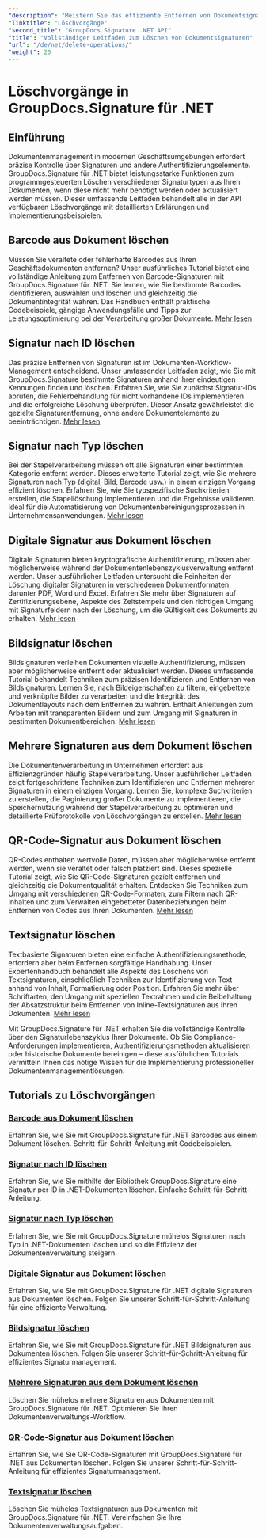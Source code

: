 ```yaml
---
"description": "Meistern Sie das effiziente Entfernen von Dokumentsignaturen mit GroupDocs.Signature für .NET. Lernen Sie mit umfassenden Schritt-für-Schritt-Anleitungen, Barcodes, QR-Codes, digitale, Text- und Bildsignaturen zu löschen."
"linktitle": "Löschvorgänge"
"second_title": "GroupDocs.Signature .NET API"
"title": "Vollständiger Leitfaden zum Löschen von Dokumentsignaturen"
"url": "/de/net/delete-operations/"
"weight": 20
---
```


# Löschvorgänge in GroupDocs.Signature für .NET

## Einführung

Dokumentenmanagement in modernen Geschäftsumgebungen erfordert präzise Kontrolle über Signaturen und andere Authentifizierungselemente. GroupDocs.Signature für .NET bietet leistungsstarke Funktionen zum programmgesteuerten Löschen verschiedener Signaturtypen aus Ihren Dokumenten, wenn diese nicht mehr benötigt werden oder aktualisiert werden müssen. Dieser umfassende Leitfaden behandelt alle in der API verfügbaren Löschvorgänge mit detaillierten Erklärungen und Implementierungsbeispielen.

## Barcode aus Dokument löschen
Müssen Sie veraltete oder fehlerhafte Barcodes aus Ihren Geschäftsdokumenten entfernen? Unser ausführliches Tutorial bietet eine vollständige Anleitung zum Entfernen von Barcode-Signaturen mit GroupDocs.Signature für .NET. Sie lernen, wie Sie bestimmte Barcodes identifizieren, auswählen und löschen und gleichzeitig die Dokumentintegrität wahren. Das Handbuch enthält praktische Codebeispiele, gängige Anwendungsfälle und Tipps zur Leistungsoptimierung bei der Verarbeitung großer Dokumente. [Mehr lesen](./delete-barcode/)

## Signatur nach ID löschen
Das präzise Entfernen von Signaturen ist im Dokumenten-Workflow-Management entscheidend. Unser umfassender Leitfaden zeigt, wie Sie mit GroupDocs.Signature bestimmte Signaturen anhand ihrer eindeutigen Kennungen finden und löschen. Erfahren Sie, wie Sie zunächst Signatur-IDs abrufen, die Fehlerbehandlung für nicht vorhandene IDs implementieren und die erfolgreiche Löschung überprüfen. Dieser Ansatz gewährleistet die gezielte Signaturentfernung, ohne andere Dokumentelemente zu beeinträchtigen. [Mehr lesen](./delete-signature-by-id/)

## Signatur nach Typ löschen
Bei der Stapelverarbeitung müssen oft alle Signaturen einer bestimmten Kategorie entfernt werden. Dieses erweiterte Tutorial zeigt, wie Sie mehrere Signaturen nach Typ (digital, Bild, Barcode usw.) in einem einzigen Vorgang effizient löschen. Erfahren Sie, wie Sie typspezifische Suchkriterien erstellen, die Stapellöschung implementieren und die Ergebnisse validieren. Ideal für die Automatisierung von Dokumentenbereinigungsprozessen in Unternehmensanwendungen. [Mehr lesen](./delete-signature-by-type/)

## Digitale Signatur aus Dokument löschen
Digitale Signaturen bieten kryptografische Authentifizierung, müssen aber möglicherweise während der Dokumentenlebenszyklusverwaltung entfernt werden. Unser ausführlicher Leitfaden untersucht die Feinheiten der Löschung digitaler Signaturen in verschiedenen Dokumentformaten, darunter PDF, Word und Excel. Erfahren Sie mehr über Signaturen auf Zertifizierungsebene, Aspekte des Zeitstempels und den richtigen Umgang mit Signaturfeldern nach der Löschung, um die Gültigkeit des Dokuments zu erhalten. [Mehr lesen](./delete-digital-signature/)

## Bildsignatur löschen
Bildsignaturen verleihen Dokumenten visuelle Authentifizierung, müssen aber möglicherweise entfernt oder aktualisiert werden. Dieses umfassende Tutorial behandelt Techniken zum präzisen Identifizieren und Entfernen von Bildsignaturen. Lernen Sie, nach Bildeigenschaften zu filtern, eingebettete und verknüpfte Bilder zu verarbeiten und die Integrität des Dokumentlayouts nach dem Entfernen zu wahren. Enthält Anleitungen zum Arbeiten mit transparenten Bildern und zum Umgang mit Signaturen in bestimmten Dokumentbereichen. [Mehr lesen](./delete-image-signature/)

## Mehrere Signaturen aus dem Dokument löschen
Die Dokumentenverarbeitung in Unternehmen erfordert aus Effizienzgründen häufig Stapelverarbeitung. Unser ausführlicher Leitfaden zeigt fortgeschrittene Techniken zum Identifizieren und Entfernen mehrerer Signaturen in einem einzigen Vorgang. Lernen Sie, komplexe Suchkriterien zu erstellen, die Paginierung großer Dokumente zu implementieren, die Speichernutzung während der Stapelverarbeitung zu optimieren und detaillierte Prüfprotokolle von Löschvorgängen zu erstellen. [Mehr lesen](./delete-multiple-signatures/)

## QR-Code-Signatur aus Dokument löschen
QR-Codes enthalten wertvolle Daten, müssen aber möglicherweise entfernt werden, wenn sie veraltet oder falsch platziert sind. Dieses spezielle Tutorial zeigt, wie Sie QR-Code-Signaturen gezielt entfernen und gleichzeitig die Dokumentqualität erhalten. Entdecken Sie Techniken zum Umgang mit verschiedenen QR-Code-Formaten, zum Filtern nach QR-Inhalten und zum Verwalten eingebetteter Datenbeziehungen beim Entfernen von Codes aus Ihren Dokumenten. [Mehr lesen](./delete-qr-code-signature/)

## Textsignatur löschen
Textbasierte Signaturen bieten eine einfache Authentifizierungsmethode, erfordern aber beim Entfernen sorgfältige Handhabung. Unser Expertenhandbuch behandelt alle Aspekte des Löschens von Textsignaturen, einschließlich Techniken zur Identifizierung von Text anhand von Inhalt, Formatierung oder Position. Erfahren Sie mehr über Schriftarten, den Umgang mit speziellen Textrahmen und die Beibehaltung der Absatzstruktur beim Entfernen von Inline-Textsignaturen aus Ihren Dokumenten. [Mehr lesen](./delete-text-signature/)

Mit GroupDocs.Signature für .NET erhalten Sie die vollständige Kontrolle über den Signaturlebenszyklus Ihrer Dokumente. Ob Sie Compliance-Anforderungen implementieren, Authentifizierungsmethoden aktualisieren oder historische Dokumente bereinigen – diese ausführlichen Tutorials vermitteln Ihnen das nötige Wissen für die Implementierung professioneller Dokumentenmanagementlösungen.

## Tutorials zu Löschvorgängen
### [Barcode aus Dokument löschen](./delete-barcode/)
Erfahren Sie, wie Sie mit GroupDocs.Signature für .NET Barcodes aus einem Dokument löschen. Schritt-für-Schritt-Anleitung mit Codebeispielen.
### [Signatur nach ID löschen](./delete-signature-by-id/)
Erfahren Sie, wie Sie mithilfe der Bibliothek GroupDocs.Signature eine Signatur per ID in .NET-Dokumenten löschen. Einfache Schritt-für-Schritt-Anleitung.
### [Signatur nach Typ löschen](./delete-signature-by-type/)
Erfahren Sie, wie Sie mit GroupDocs.Signature mühelos Signaturen nach Typ in .NET-Dokumenten löschen und so die Effizienz der Dokumentenverwaltung steigern.
### [Digitale Signatur aus Dokument löschen](./delete-digital-signature/)
Erfahren Sie, wie Sie mit GroupDocs.Signature für .NET digitale Signaturen aus Dokumenten löschen. Folgen Sie unserer Schritt-für-Schritt-Anleitung für eine effiziente Verwaltung.
### [Bildsignatur löschen](./delete-image-signature/)
Erfahren Sie, wie Sie mit GroupDocs.Signature für .NET Bildsignaturen aus Dokumenten löschen. Folgen Sie unserer Schritt-für-Schritt-Anleitung für effizientes Signaturmanagement.
### [Mehrere Signaturen aus dem Dokument löschen](./delete-multiple-signatures/)
Löschen Sie mühelos mehrere Signaturen aus Dokumenten mit GroupDocs.Signature für .NET. Optimieren Sie Ihren Dokumentenverwaltungs-Workflow.
### [QR-Code-Signatur aus Dokument löschen](./delete-qr-code-signature/)
Erfahren Sie, wie Sie QR-Code-Signaturen mit GroupDocs.Signature für .NET aus Dokumenten löschen. Folgen Sie unserer Schritt-für-Schritt-Anleitung für effizientes Signaturmanagement.
### [Textsignatur löschen](./delete-text-signature/)
Löschen Sie mühelos Textsignaturen aus Dokumenten mit GroupDocs.Signature für .NET. Vereinfachen Sie Ihre Dokumentenverwaltungsaufgaben.